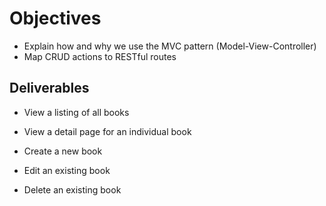 # Objectives
- Explain how and why we use the MVC pattern (Model-View-Controller)
- Map CRUD actions to RESTful routes

## Deliverables

- View a listing of all books

- View a detail page for an individual book


- Create a new book

- Edit an existing book

- Delete an existing book